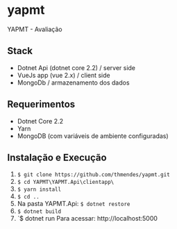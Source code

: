 # yapmt
YAPMT - Avaliação

## Stack
- Dotnet Api (dotnet core 2.2) / server side
- VueJs app (vue 2.x) / client side
- MongoDb / armazenamento dos dados

## Requerimentos
- Dotnet Core 2.2
- Yarn
- MongoDB (com variáveis de ambiente configuradas)

## Instalação e Execução
1. `$ git clone https://github.com/thmendes/yapmt.git`
2. `$ cd YAPMT\YAPMT.Api\clientapp\`
3. `$ yarn install`
3. `$ cd ..`
4. Na pasta YAPMT.Api: `$ dotnet restore`
5. `$ dotnet build`
6. `$ dotnet run
Para acessar: http://localhost:5000

